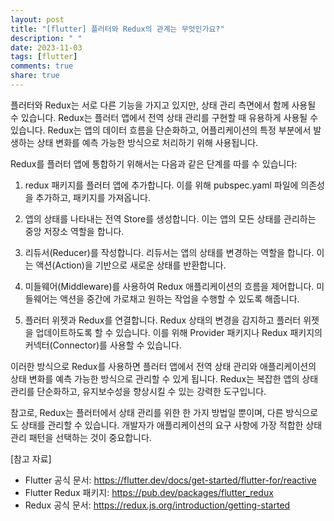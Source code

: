 ```yaml
---
layout: post
title: "[flutter] 플러터와 Redux의 관계는 무엇인가요?"
description: " "
date: 2023-11-03
tags: [flutter]
comments: true
share: true
---
```


플러터와 Redux는 서로 다른 기능을 가지고 있지만, 상태 관리 측면에서 함께 사용될 수 있습니다. Redux는 플러터 앱에서 전역 상태 관리를 구현할 때 유용하게 사용될 수 있습니다. Redux는 앱의 데이터 흐름을 단순화하고, 어플리케이션의 특정 부분에서 발생하는 상태 변화를 예측 가능한 방식으로 처리하기 위해 사용됩니다.

Redux를 플러터 앱에 통합하기 위해서는 다음과 같은 단계를 따를 수 있습니다:

1. redux 패키지를 플러터 앱에 추가합니다. 이를 위해 pubspec.yaml 파일에 의존성을 추가하고, 패키지를 가져옵니다.

2. 앱의 상태를 나타내는 전역 Store를 생성합니다. 이는 앱의 모든 상태를 관리하는 중앙 저장소 역할을 합니다.

3. 리듀서(Reducer)를 작성합니다. 리듀서는 앱의 상태를 변경하는 역할을 합니다. 이는 액션(Action)을 기반으로 새로운 상태를 반환합니다.

4. 미들웨어(Middleware)를 사용하여 Redux 애플리케이션의 흐름을 제어합니다. 미들웨어는 액션을 중간에 가로채고 원하는 작업을 수행할 수 있도록 해줍니다.

5. 플러터 위젯과 Redux를 연결합니다. Redux 상태의 변경을 감지하고 플러터 위젯을 업데이트하도록 할 수 있습니다. 이를 위해 Provider 패키지나 Redux 패키지의 커넥터(Connector)를 사용할 수 있습니다.

이러한 방식으로 Redux를 사용하면 플러터 앱에서 전역 상태 관리와 애플리케이션의 상태 변화를 예측 가능한 방식으로 관리할 수 있게 됩니다. Redux는 복잡한 앱의 상태 관리를 단순화하고, 유지보수성을 향상시킬 수 있는 강력한 도구입니다.

참고로, Redux는 플러터에서 상태 관리를 위한 한 가지 방법일 뿐이며, 다른 방식으로도 상태를 관리할 수 있습니다. 개발자가 애플리케이션의 요구 사항에 가장 적합한 상태 관리 패턴을 선택하는 것이 중요합니다.

[참고 자료]
- Flutter 공식 문서: https://flutter.dev/docs/get-started/flutter-for/reactive
- Flutter Redux 패키지: https://pub.dev/packages/flutter_redux
- Redux 공식 문서: https://redux.js.org/introduction/getting-started